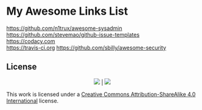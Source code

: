 # **My Awesome Links List**

https://github.com/n1trux/awesome-sysadmin  
https://github.com/stevemao/github-issue-templates  
https://codacy.com  
https://travis-ci.org
https://github.com/sbilly/awesome-security



## License
  
<p align="center">
<a href="https://creativecommons.org"><img src="https://static.casjay.net/default-icons/cc.png" border="0"></a> | <a href="https://awesome.re"><img src="https://static.casjay.net/default-icons/awesome.png" border="0"></a>
</p>  
  
This work is licensed under a [Creative Commons Attribution-ShareAlike 4.0 International](http://creativecommons.org/licenses/by-sa/4.0/) license.  

